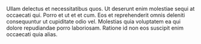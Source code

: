 Ullam delectus et necessitatibus quos. Ut deserunt enim molestiae sequi at occaecati qui. Porro et ut et et cum. Eos et reprehenderit omnis deleniti consequuntur ut cupiditate odio vel. Molestias quia voluptatem ea qui dolore repudiandae porro laboriosam. Ratione id non eos suscipit enim occaecati quia alias.